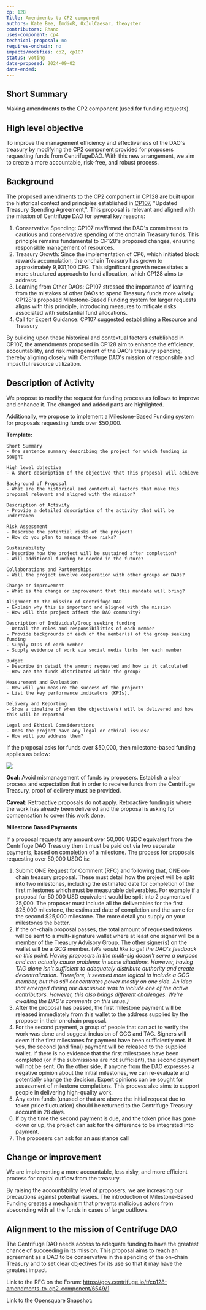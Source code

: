 ```yaml
---
cp: 128
Title: Amendments to CP2 component
authors: Kate_Bee, ImdioR, 0xJulCaesar, theoyster
contributors: Rhano
uses-component: cp4
technical-proposal: no
requires-onchain: no
impacts/modifies: cp2, cp107
status: voting
date-proposed: 2024-09-02
date-ended: 
---
```



## Short Summary

Making amendments to the CP2 component (used for funding requests).

## High level objective

To improve the management efficiency and effectiveness of the DAO's treasury by modifying the CP2 component provided for proposers requesting funds from CentrifugeDAO. With this new arrangement, we aim to create a more accountable, risk-free, and robust process.

## Background

The proposed amendments to the CP2 component in CP128 are built upon the historical context and principles established in [CP107](https://github.com/centrifuge/cps/blob/main/cps/CP107.md), "Updated Treasury Spending Agreement,". This proposal is relevant and aligned with the mission of Centrifuge DAO for several key reasons:

1. Conservative Spending: CP107 reaffirmed the DAO's commitment to cautious and conservative spending of the onchain Treasury funds. This principle remains fundamental to CP128's proposed changes, ensuring responsible management of resources.
2. Treasury Growth: Since the implementation of CP6, which initiated block rewards accumulation, the onchain Treasury has grown to approximately 9,931,100 CFG. This significant growth necessitates a more structured approach to fund allocation, which CP128 aims to address.
3. Learning from Other DAOs: CP107 stressed the importance of learning from the mistakes of other DAOs to spend Treasury funds more wisely. CP128's proposed Milestone-Based Funding system for larger requests aligns with this principle, introducing measures to mitigate risks associated with substantial fund allocations.
4. Call for Expert Guidance: CP107 suggested establishing a Resource and Treasury

By building upon these historical and contextual factors established in CP107, the amendments proposed in CP128 aim to enhance the efficiency, accountability, and risk management of the DAO's treasury spending, thereby aligning closely with Centrifuge DAO's mission of responsible and impactful resource utilization.

## Description of Activity

We propose to modify the request for funding process as follows to improve and enhance it. The changed and added parts are highlighted.

Additionally, we propose to implement a Milestone-Based Funding system for proposals requesting funds over $50,000.


**Template:**

```
Short Summary
- One sentence summary describing the project for which funding is sought

High level objective
- A short description of the objective that this proposal will achieve

Background of Proposal
- What are the historical and contextual factors that make this proposal relevant and aligned with the mission?

Description of Activity
- Provide a detailed description of the activity that will be undertaken

Risk Assessment
- Describe the potential risks of the project?
- How do you plan to manage these risks?

Sustainability
- Describe how the project will be sustained after completion?
- Will additional funding be needed in the future?

Collaborations and Partnerships
- Will the project involve cooperation with other groups or DAOs?

Change or improvement
- What is the change or improvement that this mandate will bring?

Alignment to the mission of Centrifuge DAO
- Explain why this is important and aligned with the mission
- How will this project affect the DAO community?

Description of Individual/Group seeking funding
- Detail the roles and responsibilities of each member
- Provide backgrounds of each of the member(s) of the group seeking funding
- Supply DIDs of each member
- Supply evidence of work via social media links for each member

Budget
- Describe in detail the amount requested and how is it calculated
- How are the funds distributed within the group?

Measurement and Evaluation
- How will you measure the success of the project?
- List the key performance indicators (KPIs).

Delivery and Reporting
- Show a timeline of when the objective(s) will be delivered and how this will be reported

Legal and Ethical Considerations
- Does the project have any legal or ethical issues?
- How will you address them?
```

If the proposal asks for funds over $50,000, then milestone-based funding applies as below:

![](../CP128/milestoneprocess.png)


**Goal:** Avoid mismanagement of funds by proposers. Establish a clear process and expectation that in order to receive funds from the Centrifuge Treasury, proof of delivery must be provided.

**Caveat:** Retroactive proposals do not apply. Retroactive funding is where the work has already been delivered and the proposal is asking for compensation to cover this work done.

**Milestone Based Payments**

If a proposal requests any amount over 50,000 USDC equivalent from the Centrifuge DAO Treasury then it must be paid out via two separate payments, based on completion of a milestone. The process for proposals requesting over 50,000 USDC is:

1. Submit ONE Request for Comment (RFC) and following that, ONE on-chain treasury proposal. These must detail how the project will be split into two milestones, including the estimated date for completion of the first milestones which must be measurable deliverables. For example if a proposal for 50,000 USD equivalent would be split into 2 payments of 25,000. The proposer must include all the deliverables for the first $25,000 milestone, the estimated date of completion and the same for the second $25,000 milestone. The more detail you supply on your milestones the better.
2. If the on-chain proposal passes, the total amount of requested tokens will be sent to a multi-signature wallet where at least one signer will be a member of the Treasury Advisory Group. The other signer(s) on the wallet will be a GCG member. (*We would like to get the DAO's feedback on this point. Having proposers in the multi-sig doesn't serve a purpose and can actually cause problems in some situations. However, having TAG alone isn't sufficient to adequately distribute authority and create decentralization. Therefore, it seemed more logical to include a GCG member, but this still concentrates power mostly on one side. An idea that emerged during our discussion was to include one of the active contributors. However, this also brings different challenges. We're awaiting the DAO's comments on this issue.)*
3. After the proposal has passed, the first milestone payment will be released immediately from this wallet to the address supplied by the proposer in their on-chain proposal.
5. For the second payment, a group of people that can act to verify the work was done and suggest inclusion of GCG and TAG. Signers will deem if the first milestones for payment have been sufficiently met. If yes, the second (and final) payment will be released to the supplied wallet. If there is no evidence that the first milestones have been completed (or if the submissions are not sufficient), the second payment will not be sent. On the other side, if anyone from the DAO expresses a negative opinion about the initial milestones, we can re-evaluate and potentially change the decision. Expert opinions can be sought for assessment of milestone completions. This process also aims to support people in delivering high-quality work.
6. Any extra funds (unused or that are above the initial request due to token price fluctuation) should be returned to the Centrifuge Treasury account in 28 days.
7. If by the time the second payment is due, and the token price has gone down or up, the project can ask for the difference to be integrated into payment.
8. The proposers can ask for an assistance call

## Change or improvement

We are implementing a more accountable, less risky, and more efficient process for capital outflow from the treasury.

By raising the accountability level of proposers, we are increasing our precautions against potential issues. The introduction of Milestone-Based Funding creates a mechanism that prevents malicious actors from absconding with all the funds in cases of large outflows.

## Alignment to the mission of Centrifuge DAO

The Centrifuge DAO needs access to adequate funding to have the greatest chance of succeeding in its mission. This proposal aims to reach an agreement as a DAO to be conservative in the spending of the on-chain Treasury and to set clear objectives for its use so that it may have the greatest impact.

Link to the RFC on the Forum: https://gov.centrifuge.io/t/cp128-amendments-to-cp2-component/6549/1

Link to the Opensquare Snapshot:  



